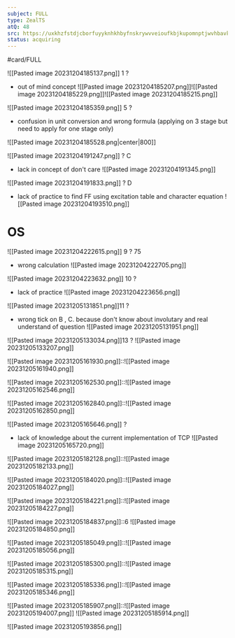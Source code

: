 ```yaml
---
subject: FULL
type: ZealTS
atQ: 48
src: https://uxkhzfstdjcborfuyyknhkhbyfnskrywvveioufkbjkupomnptjwvhbavkysuhi.vercel.app/solution.html?testId=63b001e1daffe0410eb4adbe&test_id=45
status: acquiring
---
```

#card/FULL 

![[Pasted image 20231204185137.png]]
1
?
- out of mind concept
![[Pasted image 20231204185207.png]]![[Pasted image 20231204185229.png]]![[Pasted image 20231204185215.png]]


![[Pasted image 20231204185359.png]]
5
?
- confusion in unit conversion and wrong formula (applying on 3 stage but need to apply for one stage only)
  
![[Pasted image 20231204185528.png|center|800]]



![[Pasted image 20231204191247.png]]
?
C
- lack in concept of don't care
![[Pasted image 20231204191345.png]] <!--SR:!2024-01-17,2,152-->

![[Pasted image 20231204191833.png]]
?
D
- lack of practice to find FF using excitation table and character equation
![[Pasted image 20231204193510.png]]


# OS

![[Pasted image 20231204222615.png]]
9
?
75
- wrong calculation
![[Pasted image 20231204222705.png]]



![[Pasted image 20231204223632.png]]
10
?
- lack of practice
![[Pasted image 20231204223656.png]]


![[Pasted image 20231205131851.png]]11
?
- wrong tick on B , C. because don't know about involutary and real understand of question
![[Pasted image 20231205131951.png]]

![[Pasted image 20231205133034.png]]13
?
![[Pasted image 20231205133207.png]]


![[Pasted image 20231205161930.png]]::![[Pasted image 20231205161940.png]]

![[Pasted image 20231205162530.png]]::![[Pasted image 20231205162546.png]]


![[Pasted image 20231205162840.png]]::![[Pasted image 20231205162850.png]]

![[Pasted image 20231205165646.png]]
?
- lack of knowledge about the current implementation of TCP
![[Pasted image 20231205165720.png]]


![[Pasted image 20231205182128.png]]::![[Pasted image 20231205182133.png]] <!--SR:!2024-01-19,4,170-->

![[Pasted image 20231205184020.png]]::![[Pasted image 20231205184027.png]] <!--SR:!2024-01-16,1,130-->

![[Pasted image 20231205184221.png]]::![[Pasted image 20231205184227.png]] <!--SR:!2024-01-17,2,152-->

![[Pasted image 20231205184837.png]]::6 ![[Pasted image 20231205184850.png]]

![[Pasted image 20231205185049.png]]::![[Pasted image 20231205185056.png]]

![[Pasted image 20231205185300.png]]::![[Pasted image 20231205185315.png]]

![[Pasted image 20231205185336.png]]::![[Pasted image 20231205185346.png]]

![[Pasted image 20231205185907.png]]::![[Pasted image 20231205194007.png]] <!--SR:!2024-01-17,2,152-->
![[Pasted image 20231205185914.png]]

![[Pasted image 20231205193856.png]]